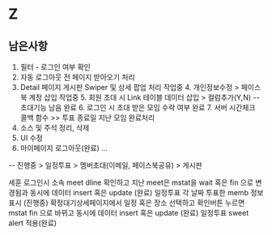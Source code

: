 # Z
## 남은사항

1. 필터 - 로그인 여부 확인
2. 자동 로그아웃 전 페이지 받아오기 처리
3. Detail 페이지 게시판 Swiper 및 상세 팝업 처리
작업중 4. 개인정보수정 > 페이스북 계정 삽입
작업중 5. 회원 초대 시 Link 테이블 데이터 삽입 > 컬럼추가(Y,N) -- 초대기능 남음
완료 6. 로그인 시 초대 받은 모임 수락 여부
완료 7. 서버 시간체크 콜백 함수 >> 투표 종료일 지난 모임 완료처리
8. 소스 및 주석 정리, 삭제
9. UI 수정
10. 마이페이지 로그아웃(완료)
...

-- 진행중 > 일정투표
          > 멤버초대(이메일, 페이스북공유)
          > 게시판

세훈
    로그인시 소속 meet dline 확인하고 지난 meet은 mstat을 wait 혹은 fin 으로 변경됨과 동시에
    데이터 insert 혹은 update (완료)
    일정투표 각 날짜 투표한 memb 정보표시 (진행중)
    확정대기상세페이지에서 일정 혹은 장소 선택하고 확인버튼 누르면 mstat fin 으로 바뀌고 동시에
    데이터 insert 혹은 update (완료)
    일정투표 sweet alert 적용(완료)
